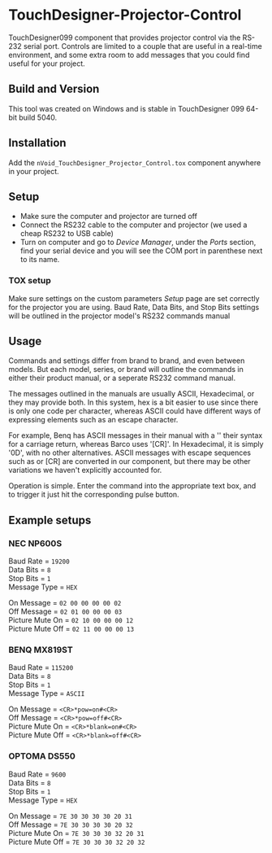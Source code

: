 # TouchDesigner-Projector-Control

TouchDesigner099 component that provides projector control via the RS-232 serial port. Controls are limited to a couple that are useful in a real-time environment, and some extra room to add messages that you could find useful for your project.

## Build and Version
This tool was created on Windows and is stable in TouchDesigner 099 64-bit build 5040.

## Installation
Add the ```nVoid_TouchDesigner_Projector_Control.tox``` component anywhere in your project.

## Setup
- Make sure the computer and projector are turned off
- Connect the RS232 cable to the computer and projector (we used a cheap RS232 to USB cable)
- Turn on computer and go to *Device Manager*, under the *Ports* section, find your serial device and you will see the COM port in parenthese next to its name.

### TOX setup
Make sure settings on the custom parameters *Setup* page are set correctly for the projector you are using. Baud Rate, Data Bits, and Stop Bits settings will be outlined in the projector model's RS232 commands manual

## Usage
Commands and settings differ from brand to brand, and even between models. But each model, series, or brand will outline the commands in either their product manual, or a seperate RS232 command manual.

The messages outlined in the manuals are usually ASCII, Hexadecimal, or they may provide both. In this system, hex is a bit easier to use since there is only one code per character, whereas ASCII could have different ways of expressing elements such as an escape character.

For example, Benq has ASCII messages in their manual with a '<CR>' their syntax for a carriage return, whereas Barco uses '[CR]'. In Hexadecimal, it is simply '0D', with no other alternatives. ASCII messages with escape sequences such as <CR> or [CR] are converted in our component, but there may be other variations we haven't explicitly accounted for.

Operation is simple. Enter the command into the appropriate text box, and to trigger it just hit the corresponding pulse button.

## Example setups

### NEC NP600S
Baud Rate = `19200`<br>
Data Bits = `8`<br>
Stop Bits = `1`<br>
Message Type = `HEX`<br>

On Message = `02 00 00 00 00 02`<br>
Off Message = `02 01 00 00 00 03`<br>
Picture Mute On = `02 10 00 00 00 12`<br>
Picture Mute Off = `02 11 00 00 00 13`<br>

### BENQ MX819ST
Baud Rate = `115200`<br>
Data Bits = `8`<br>
Stop Bits = `1`<br>
Message Type = `ASCII`<br>

On Message = `<CR>*pow=on#<CR>`<br>
Off Message = `<CR>*pow=off#<CR>`<br>
Picture Mute On = `<CR>*blank=on#<CR>`<br>
Picture Mute Off = `<CR>*blank=off#<CR>`<br>

### OPTOMA DS550
Baud Rate = `9600`<br>
Data Bits = `8`<br>
Stop Bits = `1`<br>
Message Type = `HEX`<br>

On Message = `7E 30 30 30 30 20 31`<br>
Off Message = `7E 30 30 30 30 20 32`<br>
Picture Mute On = `7E 30 30 30 32 20 31`<br>
Picture Mute Off = `7E 30 30 30 32 20 32`<br>
